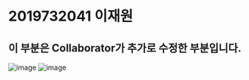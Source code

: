 # 2019732041 이재원

## 이 부분은 Collaborator가 추가로 수정한 부분입니다.
![image](https://github.com/Yited/colabo/assets/144079863/0a59c5b0-e544-4a79-899b-f7d6bf83a733)
![image](https://github.com/Yited/colabo/assets/144079863/2bf9c2d4-9247-4879-b147-cf44ff0a230c)
